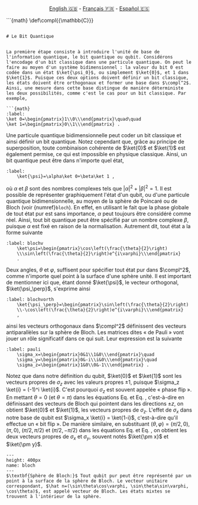 <p style="text-align: center;">
    <a id="linken" href="../../../../en/content/index.html">English &#x1F1EC;&#x1F1E7;</a> - 
    <a id="linkfr" href="../../../../fr/content/index.html">Français &#x1F1EB;&#x1F1F7;</a> - 
    <a id="linkes" href="../../../../es/content/index.html">Español &#x1F1EA;&#x1F1F8;</a>
</p>
<script>
    currentPage = window.location.href;
    beforeLang = currentPage.slice(0, currentPage.indexOf("content") - 3);
    afterLang = currentPage.slice(currentPage.indexOf("content"));
    document.getElementById("linken").href = beforeLang + "en/" + afterLang;
    document.getElementById("linkfr").href = beforeLang + "fr/" + afterLang;
    document.getElementById("linkes").href = beforeLang + "es/" + afterLang;
</script>



﻿```{math}
\def\compl{{\mathbb{C}}}
```

# Le Bit Quantique


La première étape consiste à introduire l'unité de base de l'information quantique, le bit quantique ou qubit. Considérons l'encodage d'un bit classique dans une particule quantique. On peut le faire au moyen d'un système bidimensionnel : la valeur du bit 0 est codée dans un état $\ket{\psi_0}$, ou simplement $\ket{0}$, et 1 dans $\ket{1}$. Puisque ces deux options doivent définir un bit classique, les états doivent être orthogonaux et former une base dans $\compl^2$. Ainsi, une mesure dans cette base distingue de manière déterministe les deux possibilités, comme c'est le cas pour un bit classique. Par exemple,

```{math}
:label:
\ket 0=\begin{pmatrix}1\\0\\\end{pmatrix}\quad\quad
\ket 1=\begin{pmatrix}0\\1\\\end{pmatrix} .
```

Une particule quantique bidimensionnelle peut coder un bit classique et ainsi définir un bit quantique. Notez cependant que, grâce au principe de superposition, toute combinaison cohérente de $\ket{0}$ et $\ket{1}$ est également permise, ce qui est impossible en physique classique. Ainsi, un bit quantique peut être dans n'importe quel état,


```{math}
:label:
    \ket{\psi}=\alpha\ket 0+\beta\ket 1 ,
```

où $\alpha$ et $\beta$ sont des nombres complexes tels que $|\alpha|^2 + |\beta|^2 = 1$. Il est possible de représenter graphiquement l'état d'un qubit, ou d'une particule quantique bidimensionnelle, au moyen de la sphère de Poincaré ou de Bloch (voir {numref}`bloch`). En effet, en utilisant le fait que la phase globale de tout état pur est sans importance, $\alpha$ peut toujours être considéré comme réel. Ainsi, tout bit quantique peut être spécifié par un nombre complexe $\beta$, puisque $\alpha$ est fixé en raison de la normalisation. Autrement dit, tout état a la forme suivante


```{math}
:label: blochv
    \ket\psi=\begin{pmatrix}\cos\left(\frac{\theta}{2}\right)
    \\\sin\left(\frac{\theta}{2}\right)e^{i\varphi}\\\end{pmatrix}
    .
```

Deux angles, $\theta$ et $\varphi$, suffisent pour spécifier tout état pur dans $\compl^2$, comme n'importe quel point à la surface d'une sphère unité. Il est important de mentionner ici que, étant donné $\ket{\psi}$, le vecteur orthogonal, $\ket{\psi_\perp}$, s'exprime ainsi

```{math}
:label: blochvorth
    \ket{\psi_\perp}=\begin{pmatrix}\sin\left(\frac{\theta}{2}\right)
    \\-\cos\left(\frac{\theta}{2}\right)e^{i\varphi}\\\end{pmatrix}
    ,
```

ainsi les vecteurs orthogonaux dans $\compl^2$ définissent des vecteurs antiparallèles sur la sphère de Bloch. Les matrices dites « de Pauli » vont jouer un rôle significatif dans ce qui suit. Leur expression est la suivante

```{math}
:label: pauli
    \sigma_x=\begin{pmatrix}0&1\\1&0\\\end{pmatrix}\quad
    \sigma_y=\begin{pmatrix}0&-i\\i&0\\\end{pmatrix}\quad
    \sigma_z=\begin{pmatrix}1&0\\0&-1\\\end{pmatrix} .
```

Notez que dans notre définition du qubit, $\ket{0}$ et $\ket{1}$ sont les vecteurs propres de $\sigma_z$ avec les valeurs propres $\pm 1$, puisque $\sigma_z \ket{i} = (-1)^i \ket{i}$. C'est pourquoi $\sigma_z$ est souvent appelée « phase flip ». En mettant $\theta=0$ (et $\theta=\pi$) dans les équations Eq. [](blochv) et Eq. [](blochvorth), c'est-à-dire en définissant des vecteurs de Bloch qui pointent dans les directions $\pm z$, on obtient $\ket{0}$ et $\ket{1}$, les vecteurs propres de $\sigma_z$. L'effet de $\sigma_x$ dans notre base de qubit est $\sigma_x \ket{i} = \ket{1-i}$, c'est-à-dire qu'il effectue un « bit flip ». De manière similaire, en substituant $(\theta,\varphi) = (\pi/2,0)$, $(\pi,0)$, $(\pi/2,\pi/2)$ et $(\pi/2,-\pi/2)$ dans les équations Eq. [](blochv) et Eq. [](blochvorth), on obtient les deux vecteurs propres de $\sigma_x$ et $\sigma_y$, souvent notés $\ket{\pm x}$ et $\ket{\pm y}$.
```{figure} ./qubit.png
---
height: 400px
name: bloch
---
$\textbf{Sphère de Bloch:}$ Tout qubit pur peut être représenté par un point à la surface de la sphère de Bloch. Le vecteur unitaire correspondant, $\hat n=(\sin\theta\cos\varphi, \sin\theta\sin\varphi,  \cos\theta)$, est appelé vecteur de Bloch. Les états mixtes se trouvent à l'intérieur de la sphère.





